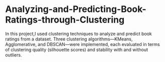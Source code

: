 # Analyzing-and-Predicting-Book-Ratings-through-Clustering
In this project,I used clustering techniques to analyze and predict book ratings from a dataset. Three clustering algorithms—KMeans, Agglomerative, and DBSCAN—were implemented, each evaluated in terms of clustering quality (silhouette scores) and stability with and without outliers.
